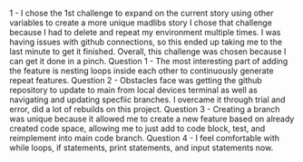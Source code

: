 1 - I chose the 1st challenge to expand on the current story using other variables to create a more unique madlibs story
I chose that challenge because I had to delete and repeat my environment multiple times. I was having issues with github connections, so this ended up taking me to the last minute to get it finished. Overall, this challenge was chosen because I can get it done in a pinch.
Question 1 - The most interesting part of adding the feature is nesting loops inside each other to continuously generate repeat features. 
Question 2 - Obstacles face was getting the github repository to update to main from local devices terminal as well as navigating and updating specfiic branches. I overcame it through trial and error, did a lot of rebuilds on this project.
Question 3 - Creating a branch was unique because it allowed me to create a new feature based on already created code space, allowing me to just add to code block, test, and reimplement into main code branch. 
Question 4 - I feel comfortable with while loops, if statements, print statements, and input statements now. 
